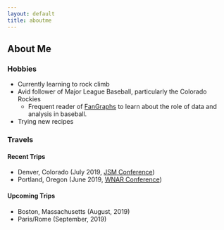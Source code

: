 ```yaml
---
layout: default
title: aboutme
---
```

## About Me
### Hobbies
- Currently learning to rock climb
- Avid follower of Major League Baseball, particularly the Colorado Rockies
	- Frequent reader of [FanGraphs](http://www.fangraphs.com) to learn about the role of data and analysis in baseball.
- Trying new recipes

### Travels
#### Recent Trips
- Denver, Colorado (July 2019, [JSM Conference](https://ww2.amstat.org/meetings/jsm/2019/))
- Portland, Oregon (June 2019, [WNAR Conference](http://www.wnar.org/Past-Meetings))

#### Upcoming Trips
- Boston, Massachusetts (August, 2019)
- Paris/Rome (September, 2019)
